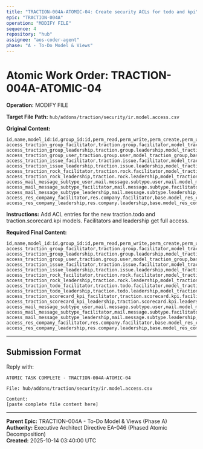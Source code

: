 ```yaml
---
title: "TRACTION-004A-ATOMIC-04: Create security ACLs for todo and kpi"
epic: "TRACTION-004A"
operation: "MODIFY FILE"
sequence: 4
repository: "hub"
assignee: "aos-coder-agent"
phase: "A - To-Do Model & Views"
---
```


# Atomic Work Order: TRACTION-004A-ATOMIC-04

**Operation:** MODIFY FILE

**Target File Path:** `hub/addons/traction/security/ir.model.access.csv`

**Original Content:**
```csv
id,name,model_id:id,group_id:id,perm_read,perm_write,perm_create,perm_unlink
access_traction_group_facilitator,traction.group.facilitator,model_traction_group,group_facilitator,1,1,1,1
access_traction_group_leadership,traction.group.leadership,model_traction_group,group_leadership,1,1,1,1
access_traction_group_user,traction.group.user,model_traction_group,base.group_user,1,0,0,0
access_traction_issue_facilitator,traction.issue.facilitator,model_traction_issue,group_facilitator,1,1,1,1
access_traction_issue_leadership,traction.issue.leadership,model_traction_issue,group_leadership,1,1,1,1
access_traction_rock_facilitator,traction.rock.facilitator,model_traction_rock,group_facilitator,1,1,1,1
access_traction_rock_leadership,traction.rock.leadership,model_traction_rock,group_leadership,1,1,1,1
access_mail_message_subtype_user,mail.message.subtype.user,mail.model_mail_message_subtype,base.group_user,1,0,0,0
access_mail_message_subtype_facilitator,mail.message.subtype.facilitator,mail.model_mail_message_subtype,group_facilitator,1,0,0,0
access_mail_message_subtype_leadership,mail.message.subtype.leadership,mail.model_mail_message_subtype,group_leadership,1,0,0,0
access_res_company_facilitator,res.company.facilitator,base.model_res_company,group_facilitator,1,0,0,0
access_res_company_leadership,res.company.leadership,base.model_res_company,group_leadership,1,0,0,0
```

**Instructions:**
Add ACL entries for the new traction.todo and traction.scorecard.kpi models. Facilitators and leadership get full access.

**Required Final Content:**
```csv
id,name,model_id:id,group_id:id,perm_read,perm_write,perm_create,perm_unlink
access_traction_group_facilitator,traction.group.facilitator,model_traction_group,group_facilitator,1,1,1,1
access_traction_group_leadership,traction.group.leadership,model_traction_group,group_leadership,1,1,1,1
access_traction_group_user,traction.group.user,model_traction_group,base.group_user,1,0,0,0
access_traction_issue_facilitator,traction.issue.facilitator,model_traction_issue,group_facilitator,1,1,1,1
access_traction_issue_leadership,traction.issue.leadership,model_traction_issue,group_leadership,1,1,1,1
access_traction_rock_facilitator,traction.rock.facilitator,model_traction_rock,group_facilitator,1,1,1,1
access_traction_rock_leadership,traction.rock.leadership,model_traction_rock,group_leadership,1,1,1,1
access_traction_todo_facilitator,traction.todo.facilitator,model_traction_todo,group_facilitator,1,1,1,1
access_traction_todo_leadership,traction.todo.leadership,model_traction_todo,group_leadership,1,1,1,1
access_traction_scorecard_kpi_facilitator,traction.scorecard.kpi.facilitator,model_traction_scorecard_kpi,group_facilitator,1,1,1,1
access_traction_scorecard_kpi_leadership,traction.scorecard.kpi.leadership,model_traction_scorecard_kpi,group_leadership,1,1,1,1
access_mail_message_subtype_user,mail.message.subtype.user,mail.model_mail_message_subtype,base.group_user,1,0,0,0
access_mail_message_subtype_facilitator,mail.message.subtype.facilitator,mail.model_mail_message_subtype,group_facilitator,1,0,0,0
access_mail_message_subtype_leadership,mail.message.subtype.leadership,mail.model_mail_message_subtype,group_leadership,1,0,0,0
access_res_company_facilitator,res.company.facilitator,base.model_res_company,group_facilitator,1,0,0,0
access_res_company_leadership,res.company.leadership,base.model_res_company,group_leadership,1,0,0,0
```

---

## Submission Format

Reply with:
```
ATOMIC TASK COMPLETE - TRACTION-004A-ATOMIC-04

File: hub/addons/traction/security/ir.model.access.csv

Content:
[paste complete file content here]
```

---

**Parent Epic:** TRACTION-004A - To-Do Model & Views (Phase A)  
**Authority:** Executive Architect Directive EA-046 (Phased Atomic Decomposition)  
**Created:** 2025-10-14 03:40:00 UTC

